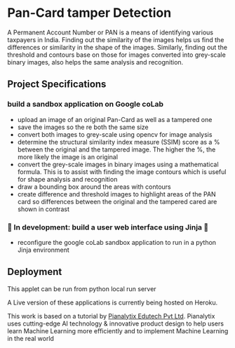 # Pan-Card tamper Detection

A Permanent Account Number or PAN is a means of identifying various taxpayers in India.  Finding out the similarity of the images helps us find the differences or similarity in the shape of the images. Similarly, finding out the threshold and contours base on those for images converted into grey-scale binary images, also helps the same analysis and recognition.

## Project Specifications

### build a sandbox application on Google coLab
  
* upload an image of an original Pan-Card as well as a tampered one
* save the images so the re both the same size
* convert both images to grey-scale using opencv for image analysis
* determine the structural similarity index measure (SSIM) score as a % between the original and the tampered image.  The higher the %, the more likely the image is an original
* convert the grey-scale images in binary images using a mathematical formula.  This is to assist with finding the image contours which is useful for shape analysis and recognition
* draw a bounding box around the areas with contours
* create difference and threshold images to highlight areas of the PAN card so differences between the original and the tampered cared are shown in contrast

### 🚧 In development: build a user web interface using Jinja 🚧

* reconfigure the google coLab sandbox application to run in a python Jinja environment

## Deployment

This applet can be run from python local run server

A Live version of these applications is currently being hosted on Heroku.

This work is based on a tutorial by [Pianalytix Edutech Pvt Ltd](https://pianalytix.com/).   Pianalytix uses cutting-edge AI technology & innovative product design to help users learn Machine Learning more efficiently and to implement Machine Learning in the real world
